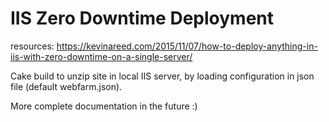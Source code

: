 # IIS Zero Downtime Deployment

resources: https://kevinareed.com/2015/11/07/how-to-deploy-anything-in-iis-with-zero-downtime-on-a-single-server/

Cake build to unzip site in local IIS server, by loading configuration in json file (default webfarm.json).

More complete documentation in the future :) 
